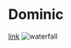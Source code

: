# Dominic
[link](https://youtube.com)
![waterfall](https://media4.giphy.com/media/uSlkwemszvnTq/giphy.gif?cid=790b7611dc6a79fc1b96169458e827b39d8acc63a38ee5c4&rid=giphy.gif&ct=g)
